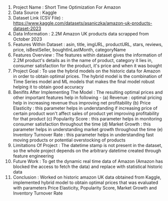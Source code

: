 1. Project Name : Short Time Optimization For Amazon
2. Data Source : Kaggle
3. Dataset Link (CSV File) : https://www.kaggle.com/datasets/asaniczka/amazon-uk-products-dataset-2023
4. Data Information : 2.2M Amazon UK products data scrapped from October 2023
5. Features Within Dataset : asin, title, imgURL, productURL, stars, reviews, price, isBestSeller, boughtInLastMonth, categoryName
6. Features Overview : The features within dataset gives the information of 2.2M product's details as in the name of product, category it lies in, consumer satisfaction for the product, it's price and when it was bought
7. Project Goal : To use the hybrid models on the historic data for Amazon in order to obtain optimal prices. The hybrid model is the combination of Time Series model and ML models that makes the final model robust helping it to obtain good accuracy
8. Benifits After Implementing The Model : The resulting optimal prices and other important features help in following -
(a) Revenue : optimal pricing help in increasing revenue thus improving net profitability 
(b) Price Elasticity : this parameter helps in understanding if increasing price of certain product won't affect sales of product yet improving profitability for that product
(c) Popularity Score : this parameter helps in monitoring consumer satisfaction throughout the time
(d) Market Growth : this parameter helps in understanding market growth throughout the time
(e) Inventory Turnover Rate : this parameter helps in understanding fast moving products or potential overstocking of products
9. Limitations Of Project : The datetime stamp is not present in the dataset, so the whole project depends on the arbitrary datetime created through feature engineering
10. Future Work : To get the dynamic real time data of Amazon (Amazon has blocked the access to fetch the data) and replace with statistical historic data
11. Conclusion : Worked on historic amazon UK data obtained from Kaggle, implemented hybrid model to obtain optimal prices that was evaluated with parameters Price Elasticity, Popularity Score, Market Growth and Inventory Turnover Rate
